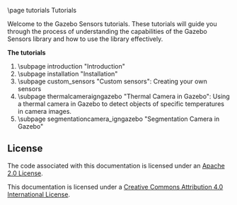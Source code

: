 \page tutorials Tutorials

Welcome to the Gazebo Sensors tutorials. These tutorials
will guide you through the process of understanding the capabilities of the
Gazebo Sensors library and how to use the library effectively.

**The tutorials**

1. \subpage introduction "Introduction"
2. \subpage installation "Installation"
3. \subpage custom_sensors "Custom sensors": Creating your own sensors
4. \subpage thermalcameraigngazebo "Thermal Camera in Gazebo": Using a thermal camera in Gazebo to detect objects of specific temperatures in camera images.
5. \subpage segmentationcamera_igngazebo "Segmentation Camera in Gazebo"

## License

The code associated with this documentation is licensed under an [Apache 2.0 License](https://www.apache.org/licenses/LICENSE-2.0).

This documentation is licensed under a [Creative Commons Attribution 4.0 International License](http://creativecommons.org/licenses/by/4.0/).
